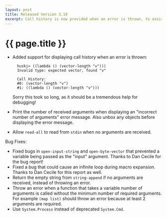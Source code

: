 ```yaml
--- 
layout: post
title: Released Version 3.19
excerpt: Call history is now provided when an error is thrown, to assist debugging.
---
```

# {{ page.title }}

- Added support for displaying call history when an error is thrown:

        huski> ((lambda () (vector-length "v")))
        Invalid type: expected vector, found "v"

        Call History:
        #0: (vector-length "v")
        #1: ((lambda () (vector-length "v")))

  Sorry this took so long, as it should be a tremendous help for debugging!
- Print the number of received arguments when displaying an "incorrect number of arguments" error message. Also unbox any objects before displaying the error message.
- Allow `read-all` to read from `stdin` when no arguments are received.

Bug Fixes:

- Fixed bugs in `open-input-string` and `open-byte-vector` that prevented a variable being passed as the "input" argument. Thanks to Dan Cecile for the bug report!
- Fixed a bug that could cause an infinite loop during macro expansion. Thanks to Dan Cecile for this report as well.
- Return the empty string from `string-append` if no arguments are received, instead of throwing an error.
- Throw an error when a function that takes a variable number of arguments is called without the minimum number of required arguments. For example `(map list)` should throw an error because at least 2 arguments are required.
- Use `System.Process` instead of deprecated `System.Cmd`.
